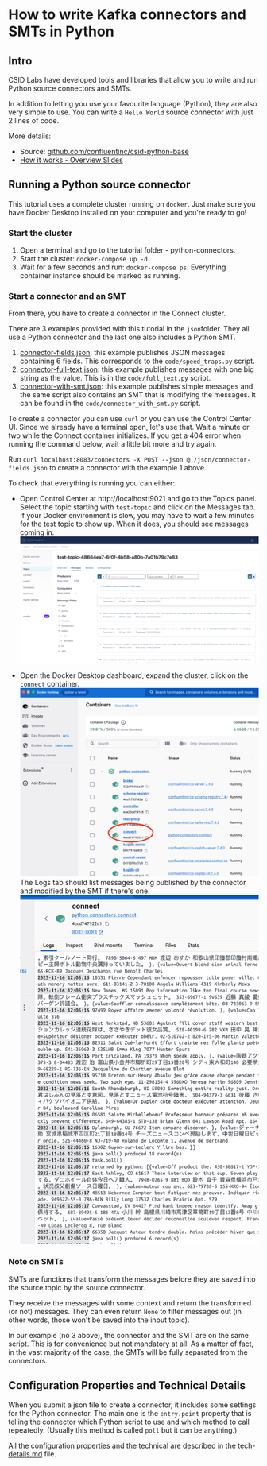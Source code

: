 <!-- title: How to write Kafka connectors and SMTs in Python -->
<!-- description: In this tutorial, learn how to write Kafka connectors and SMTs in Python, with step-by-step instructions and supporting code. -->

# How to write Kafka connectors and SMTs in Python

## Intro

CSID Labs have developed tools and libraries that allow you to write and run Python source connectors and SMTs.

In addition to letting you use your favourite language (Python), they are also very simple to use. You can write a `Hello World` source connector with just 2 lines of code.

More details:
- Source: [github.com/confluentinc/csid-python-base](https://github.com/confluentinc/csid-python-base)
- [How it works - Overview Slides](./Using-Python-in-Connectors-and-SMTs.pdf)

## Running a Python source connector

This tutorial uses a complete cluster running on `docker`. Just make sure you have Docker Desktop installed on your computer and you're ready to go!

### Start the cluster

1. Open a terminal and go to the tutorial folder - python-connectors.
2. Start the cluster: `docker-compose up -d`
3. Wait for a few seconds and run: `docker-compose ps`. Everything container instance should be marked as running.  

### Start a connector and an SMT

From there, you have to create a connector in the Connect cluster.  

There are 3 examples provided with this tutorial in the `json`folder. They all use a Python connector and the last one also includes a Python SMT.

1. [connector-fields.json](json/connector-fields.json): this example publishes JSON messages containing 6 fields. This corresponds to the `code/speed_traps.py` script.
2. [connector-full-text.json](json/connector-full-text.json): this example publishes messages with one big string as the value. This is in the `code/full_text.py` script.
3. [connector-with-smt.json](json/connector-with-smt.json): this example publishes simple messages and the same script also contains an SMT that is modifying the messages. It can be found in the `code/connector_with_smt.py` script.

To create a connector you can use `curl` or you can use the Control Center UI. Since we already have a terminal open, let's use that. Wait a minute or two while the Connect container initializes. If you get a 404 error when running the command below, wait a little bit more and try again.

Run `curl localhost:8083/connectors -X POST --json @./json/connector-fields.json` to create a connector with the example 1 above.

To check that everything is running you can either:
- Open Control Center at http://localhost:9021 and go to the Topics panel. Select the topic starting with `test-topic` and click on the Messages tab. If your Docker environment is slow, you may have to wait a few minutes for the test topic to show up. When it does, you should see messages coming in.
  ![](img/control-center.png)

- Open the Docker Desktop dashboard, expand the cluster, click on the `connect` container.
  ![](img/docker-desktop.png)
  The Logs tab should list messages being published by the connector and modified by the SMT if there's one. 
  ![](img/docker-desktop-log.png)

### Note on SMTs

SMTs are functions that transform the messages before they are saved into the source topic by the source connector. 

They receive the messages with some context and return the transformed (or not) messages. They can even return `None` to filter messages out (in other words, those won't be saved into the input topic). 

In our example (no 3 above), the connector and the SMT are on the same script. This is for convenience but not mandatory at all. As a matter of fact, in the vast majority of the case, the SMTs will be fully separated from the connectors.

## Configuration Properties and Technical Details

When you submit a json file to create a connector, it includes some settings for the Python connector.
The main one is the `entry.point` property that is telling the connector which Python script to use and which method to call repeatedly.
(Usually this method is called `poll` but it can be anything.)

All the configuration properties and the technical are described in the [tech-details.md](./tech-details.md) file. 
